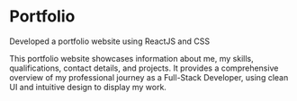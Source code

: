 # Portfolio
Developed a portfolio website using ReactJS and CSS


This portfolio website showcases information about me, my skills, qualifications,  contact details, and projects. It provides a comprehensive overview of my professional journey as a Full-Stack Developer, using clean UI and intuitive design to display my work.
